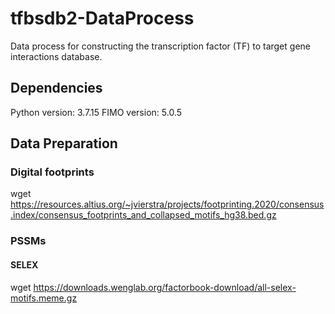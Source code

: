 # tfbsdb2-DataProcess
Data process for constructing the transcription factor (TF) to target gene interactions database.

## Dependencies
Python version: 3.7.15
FIMO version: 5.0.5

## Data Preparation
### Digital footprints
wget https://resources.altius.org/~jvierstra/projects/footprinting.2020/consensus.index/consensus_footprints_and_collapsed_motifs_hg38.bed.gz

### PSSMs
#### SELEX
wget https://downloads.wenglab.org/factorbook-download/all-selex-motifs.meme.gz

